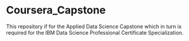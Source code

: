 # Coursera_Capstone
This repository if for the Applied Data Science Capstone which in turn is required for the IBM Data Science Professional Certificate Specialization.
